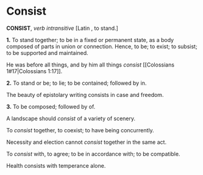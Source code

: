 # Consist

**CONSIST**, _verb intransitive_ \[Latin , to stand.\]

**1.** To stand together; to be in a fixed or permanent state, as a body composed of parts in union or connection. Hence, to be; to exist; to subsist; to be supported and maintained.

He was before all things, and by him all things _consist_ [[Colossians 1#17|Colossians 1:17]].

**2.** To stand or be; to lie; to be contained; followed by in.

The beauty of epistolary writing consists in case and freedom.

**3.** To be composed; followed by of.

A landscape should _consist_ of a variety of scenery.

To _consist_ together, to coexist; to have being concurrently.

Necessity and election cannot _consist_ together in the same act.

To _consist_ with, to agree; to be in accordance with; to be compatible.

Health consists with temperance alone.